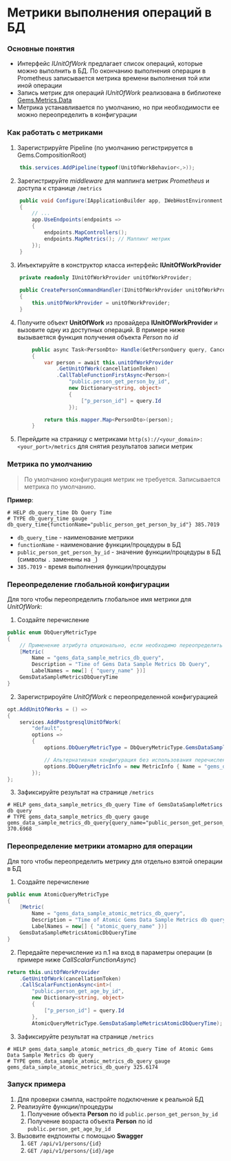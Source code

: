 # Метрики выполнения операций в БД

### Основные понятия
- Интерфейс _IUnitOfWork_ предлагает список операций, которые можно выполнить в БД. По окончанию выполнения операции в Prometheus записывается метрика времени выполнения той или иной операции
- Запись метрик для операций _IUnitOfWork_ реализована в библиотеке [Gems.Metrics.Data](/src/Metrics/Data/README.md#метрики-с-iunitofwork)
- Метрика устанавливается по умолчанию, но при необходимости ее можно переопределить в конфигурации

### Как работать с метриками
1) Зарегистрируйте Pipeline (по умолчанию регистрируется в Gems.CompositionRoot)
```csharp
    this.services.AddPipeline(typeof(UnitOfWorkBehavior<,>));
```
2) Зарегистрируйте _middleware_ для маппинга метрик _Prometheus_ и доступа к странице `/metrics`
```csharp
    public void Configure(IApplicationBuilder app, IWebHostEnvironment env)
    {
        // ...
        app.UseEndpoints(endpoints =>
        {
            endpoints.MapControllers();
            endpoints.MapMetrics(); // Маппинг метрик
        });
    }
```
3) Инъектируйте в конструктор класса интерфейс **IUnitOfWorkProvider**
```csharp
    private readonly IUnitOfWorkProvider unitOfWorkProvider;
    
    public CreatePersonCommandHandler(IUnitOfWorkProvider unitOfWorkProvider)
    {
        this.unitOfWorkProvider = unitOfWorkProvider;
    }
```

4) Получите объект **UnitOfWork** из провайдера **IUnitOfWorkProvider** и вызовите одну из доступных операций. В примере ниже вызываетяся функция получения объекта _Person_ по _id_
```csharp
        public async Task<PersonDto> Handle(GetPersonQuery query, CancellationToken cancellationToken)
        {
            var person = await this.unitOfWorkProvider
                .GetUnitOfWork(cancellationToken)
                .CallTableFunctionFirstAsync<Person>(
                    "public.person_get_person_by_id",
                    new Dictionary<string, object>
                    {
                        ["p_person_id"] = query.Id
                    });

            return this.mapper.Map<PersonDto>(person);
        }
```
5) Перейдите на страницу с метриками `http(s)://<your_domain>:<your_port>/metrics` для снятия результатов записи метрик

### Метрика по умолчанию
> По умолчанию конфигурация метрик не требуется. Записывается метрика по умолчанию.

**Пример**:
```
# HELP db_query_time Db Query Time
# TYPE db_query_time gauge
db_query_time{functionName="public_person_get_person_by_id"} 385.7019
```
- `db_query_time` - наименование метрики
- `functionName` - наименование функции/процедуры в БД
- `public_person_get_person_by_id` - значение функции/процедуры в БД (символы `.` заменены на `_`)
- `385.7019` - время выполнения функции/процедуры

### Переопределение глобальной конфигурации
Для того чтобы переопределить глобальное имя метрики для _UnitOfWork_:
1. Создайте перечисление
```csharp
public enum DbQueryMetricType
{
    // Применение атрибута опционально, если необходимо переопределить дополнительные поля
    [Metric(
        Name = "gems_data_sample_metrics_db_query",
        Description = "Time of Gems Data Sample Metrics Db Query",
        LabelNames = new[] { "query_name" })]
    GemsDataSampleMetricsDbQueryTime
}
```
2. Зарегистрироуйте _UnitOfWork_ с переопределенной конфигурацией
```csharp
opt.AddUnitOfWorks = () =>
{
    services.AddPostgresqlUnitOfWork(
        "default",
        options =>
        {
            options.DbQueryMetricType = DbQueryMetricType.GemsDataSampleMetricsDbQueryTime;

            // Альтернативная конфигурация без использования перечисления
            options.DbQueryMetricInfo = new MetricInfo { Name = "gems_data_sample_metrics_db_query_time", Description = "Gems Data Sample Metrics Db Query Time" };
        });
};
```
3. Зафиксируйте результат на странице `/metrics`
```
# HELP gems_data_sample_metrics_db_query Time of GemsDataSampleMetrics db query
# TYPE gems_data_sample_metrics_db_query gauge
gems_data_sample_metrics_db_query{query_name="public_person_get_person_by_id"} 370.6968
```

### Переопределение метрики атомарно для операции
Для того чтобы переопределить метрику для отдельно взятой операции в БД
1. Создайте перечисление
```csharp
public enum AtomicQueryMetricType
{
    [Metric(
        Name = "gems_data_sample_atomic_metrics_db_query",
        Description = "Time of Atomic Gems Data Sample Metrics db query",
        LabelNames = new[] { "atomic_query_name" })]
    GemsDataSampleMetricsAtomicDbQueryTime
}
```
2. Передайте перечисление из п.1 на вход в параметры операции (в примере ниже _CallScalarFunctionAsync_)
```csharp
return this.unitOfWorkProvider
    .GetUnitOfWork(cancellationToken)
    .CallScalarFunctionAsync<int>(
        "public.person_get_age_by_id",
        new Dictionary<string, object>
        {
            ["p_person_id"] = query.Id
        },
        AtomicQueryMetricType.GemsDataSampleMetricsAtomicDbQueryTime);
```
3. Зафиксируйте результат на странице `/metrics`
```
# HELP gems_data_sample_atomic_metrics_db_query Time of Atomic Gems Data Sample Metrics db query
# TYPE gems_data_sample_atomic_metrics_db_query gauge
gems_data_sample_atomic_metrics_db_query 325.6174
```

### Запуск примера
1. Для проверки сэмпла, настройте подключение к реальной БД
2. Реализуйте функции/процедуры
   1. Получение объекта **Person** по id `public.person_get_person_by_id`
   2. Получение возраста объекта **Person** по id `public.person_get_age_by_id`
4. Вызовите ендпоинты с помощью **Swagger**
    1. `GET /api/v1/persons/{id}`
    2. `GET /api/v1/persons/{id}/age`
